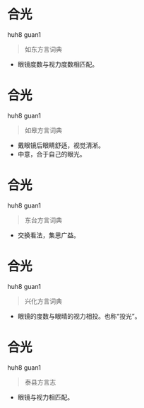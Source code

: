 # 合光
huh8 guan1
> 如东方言词典
- 眼镜度数与视力度数相匹配。

# 合光
huh8 guan1
> 如皋方言词典
- 戴眼镜后眼睛舒适，视觉清淅。
- 中意，合于自己的眼光。

# 合光
huh8 guan1
> 东台方言词典
- 交换看法，集思广益。

# 合光
huh8 guan1
> 兴化方言词典
- 眼镜的度数与眼晴的视力相投。也称“投光”。

# 合光
huh8 guan1
> 泰县方言志
- 眼镜与视力相匹配。
